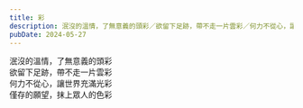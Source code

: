 ```yaml
---
title: 彩
description: 泯沒的溫情，了無意義的頭彩／欲留下足跡，帶不走一片雲彩／何力不從心，讓世界充滿光彩／僅存的願望，抹上眾人的色彩
pubDate: 2024-05-27
---
```


泯沒的溫情，了無意義的頭彩  
欲留下足跡，帶不走一片雲彩  
何力不從心，讓世界充滿光彩  
僅存的願望，抹上眾人的色彩

